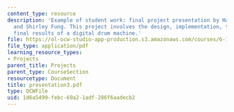 ```yaml
---
content_type: resource
description: 'Example of student work: final project presentation by Hana Adaniya
  and Shirley Fung. This project involves the design, implementation, testing, and
  final results of a digital drum machine.'
file: https://ol-ocw-studio-app-production.s3.amazonaws.com/courses/6-111-introductory-digital-systems-laboratory-spring-2006/1d6a5499febc69a21adf286f6aadecb2_presentation3.pdf
file_type: application/pdf
learning_resource_types:
- Projects
parent_title: Projects
parent_type: CourseSection
resourcetype: Document
title: presentation3.pdf
type: OCWFile
uid: 1d6a5499-febc-69a2-1adf-286f6aadecb2
---
```

